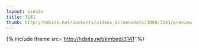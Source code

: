 ```yaml
---
layout: sieutv
title: 3141
thumb: http://hdsite.net/contents/videos_screenshots/3000/3141/preview_360p.mp4.jpg
---
```

{% include iframe src='http://hdsite.net/embed/3141' %}
 
